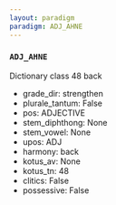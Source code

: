 ```yaml
---
layout: paradigm
paradigm: ADJ_AHNE
---
```

### ` ADJ_AHNE `

Dictionary class 48 back
* grade_dir: strengthen
* plurale_tantum: False
* pos: ADJECTIVE
* stem_diphthong: None
* stem_vowel: None
* upos: ADJ
* harmony: back
* kotus_av: None
* kotus_tn: 48
* clitics: False
* possessive: False
